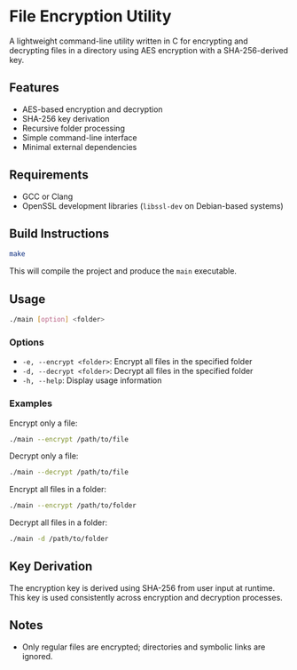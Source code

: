# File Encryption Utility

A lightweight command-line utility written in C for encrypting and decrypting files in a directory using AES encryption with a SHA-256-derived key.

## Features

- AES-based encryption and decryption
- SHA-256 key derivation
- Recursive folder processing
- Simple command-line interface
- Minimal external dependencies

## Requirements

- GCC or Clang
- OpenSSL development libraries (`libssl-dev` on Debian-based systems)

## Build Instructions

```bash
make
````

This will compile the project and produce the `main` executable.

## Usage

```bash
./main [option] <folder>
```

### Options

* `-e, --encrypt <folder>`: Encrypt all files in the specified folder
* `-d, --decrypt <folder>`: Decrypt all files in the specified folder
* `-h, --help`: Display usage information

### Examples

Encrypt only a file:

```bash
./main --encrypt /path/to/file
```

Decrypt only a file:

```bash
./main --decrypt /path/to/file
```

Encrypt all files in a folder:

```bash
./main --encrypt /path/to/folder
```

Decrypt all files in a folder:

```bash
./main -d /path/to/folder
```

## Key Derivation

The encryption key is derived using SHA-256 from user input at runtime. This key is used consistently across encryption and decryption processes.

## Notes

* Only regular files are encrypted; directories and symbolic links are ignored.

